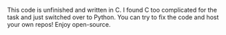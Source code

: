 This code is unfinished and written in C. I found C too complicated for the task and just switched over to Python. You can try to fix the code and host your own repos! Enjoy open-source.
